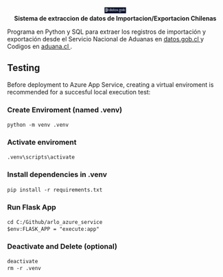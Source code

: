 <p align="center">
<br>
<img src="img/logo_datos.JPG" width= "10%" height= "10%" alt="logo">
<br>
<strong> Sistema de extraccion de datos de Importacion/Exportacion Chilenas </strong>
</p>

Programa en Python y SQL para extraer los registros de importación y exportación desde el Servicio Nacional de Aduanas en <a href="https://datos.gob.cl/organization/servicio_nacional_de_aduanas"> datos.gob.cl </a> y Codigos en <a href="http://comext.aduana.cl:7001/codigos/buscar.do"> aduana.cl </a>.

## Testing

Before deployment to Azure App Service, creating a virtual enviroment is recommended for a succesful local execution test:

### Create Enviroment (named .venv)
    python -m venv .venv

### Activate enviroment
    .venv\scripts\activate

### Install dependencies in .venv
    pip install -r requirements.txt

### Run Flask App
    cd C:/Github/arlo_azure_service
    $env:FLASK_APP = "execute:app"

### Deactivate and Delete (optional)
    deactivate
    rm -r .venv
